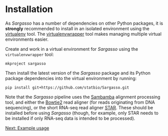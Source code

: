 Installation
============

As *Sargasso* has a number of dependencies on other Python packages, it is **strongly** recommended to install in an isolated environment using the [virtualenv](http://virtualenv.readthedocs.org/en/latest/index.html) tool. The [virtualenvwrapper](http://virtualenvwrapper.readthedocs.org/en/latest/install.html) tool makes managing multiple virtual environments easier.

Create and work in a virtual environment for *Sargasso* using the ``virtualenvwrapper`` tool:

    mkproject sargasso

Then install the latest version of the *Sargasso* package and its Python package dependencies into the virtual environment by running:

    pip install git+https://github.com/statbio/Sargasso.git
    
Note that the *Sargasso* pipeline uses the [Sambamba](http://lomereiter.github.io/sambamba/) alignment processing tool, and either the [Bowtie2](http://bowtie-bio.sourceforge.net/bowtie2/index.shtml) read aligner (for reads originating from DNA sequencing), or the short RNA-seq read aligner [STAR](https://github.com/alexdobin/STAR). These should be installed before using *Sargasso* (though, for example, only STAR needs to be installed if only RNA-seq data is intended to be processed).

[Next: Example usage](example_usage.md)
